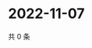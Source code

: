 # 2022-11-07

共 0 条

<!-- BEGIN WEIBO -->
<!-- 最后更新时间 Mon Nov 07 2022 23:17:50 GMT+0800 (China Standard Time) -->

<!-- END WEIBO -->
